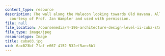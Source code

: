 ```yaml
---
content_type: resource
description: The wall along the Malecon looking towards Old Havana. All images are
  courtesy of Prof. Jan Wampler and used with permission.
file: null
file_location: /coursemedia/4-196-architecture-design-level-ii-cuba-studio-spring-2004/6ac023bf7fafe6674152532ef5aec6b1_cuba03.jpg
file_type: image/jpeg
resourcetype: Image
title: cuba03.jpg
uid: 6ac023bf-7faf-e667-4152-532ef5aec6b1
---
```

